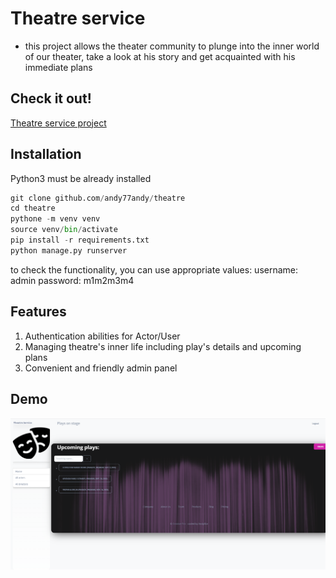 # Theatre service

- this project allows the theater community to plunge into the inner world of our theater,
take a look at his story and get acquainted with his immediate plans
 
## Check it out!

[Theatre service project](https://)

## Installation
Python3 must be already installed

```python
git clone github.com/andy77andy/theatre
cd theatre
pythone -m venv venv 
source venv/bin/activate
pip install -r requirements.txt
python manage.py runserver
```
to check the functionality, you can use appropriate values:
username: admin
password: m1m2m3m4


## Features
1. Authentication abilities for Actor/User
2. Managing theatre's inner life including play's details and upcoming plans
3. Convenient and friendly admin panel


## Demo
![Interface](Demo.png)
